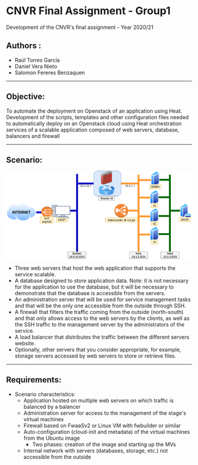 # CNVR Final Assignment - Group1
Development of the CNVR's final assignment - Year 2020/21
## Authors :
- Raúl Torres García
- Daniel Vera Nieto
- Salomon Fereres Benzaquen
------------

## Objective:

To automate the deployment on Openstack of an application using Heat.
Development of the scripts, templates and other configuration files needed to automatically deploy on an Openstack cloud using Heat orchestration services of a scalable application composed of web servers, database, balancers and firewall

------------

## Scenario:
![Scenario](https://github.com/RAULTG97/PracticaFinalCNVR_Grupo1/blob/main/images/escenario.png)


- Three web servers that host the web application that supports the service
scalable.
- A database designed to store application data. Note: it is not necessary for the application to use the database, but it will be necessary to demonstrate that the database is accessible from the servers.
- An administration server that will be used for service management tasks and that will be the only one accessible from the outside through SSH.
- A firewall that filters the traffic coming from the outside (north-south) and that only allows access to the web servers by the clients, as well as the SSH traffic to the management server by the administrators of the
service.
- A load balancer that distributes the traffic between the different servers
website.
- Optionally, other servers that you consider appropriate, for example, storage servers accessed by web servers to store or retrieve files.
------------

## Requirements:

- Scenario characteristics:
	- Application hosted on multiple web servers on which traffic is balanced by a balancer
	- Administration server for access to the management of the stage's virtual machines
	- Firewall based on FwaaSv2 or Linux VM with fwbuilder or similar
	- Auto-configuration (cloud-init and metadata) of the virtual machines from the Ubuntu image
		- Two phases: creation of the image and starting up the MVs
	- Internal network with servers (databases, storage, etc.) not accessible from the outside
